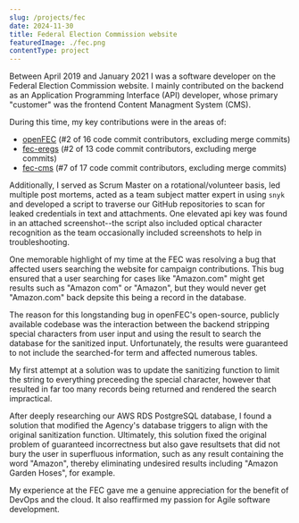 ```yaml
---
slug: /projects/fec
date: 2024-11-30
title: Federal Election Commission website
featuredImage: ./fec.png
contentType: project
---
```


Between April 2019 and January 2021 I was a software developer on the Federal Election Commission website. I mainly contributed on the backend as an Application Programming Interface (API) developer, whose primary "customer" was the frontend Content Managment System (CMS).

During this time, my key contributions were in the areas of:
- [openFEC](https://github.com/fecgov/openFEC) (#2 of 16 code commit contributors, excluding merge commits)
- [fec-eregs](https://github.com/fecgov/fec-cms) (#2 of 13 code commit contributors, excluding merge commits)
- [fec-cms](https://github.com/fecgov/fec-cms) (#7 of 17 code commit contributors, excluding merge commits)

Additionally, I served as Scrum Master on a rotational/volunteer basis, led multiple post mortems, acted as a team subject matter expert in using `snyk` and developed a script to traverse our GitHub repositories to scan for leaked credentials in text and attachments. One elevated api key was found in an attached screenshot--the script also included optical character recognition as the team occasionally included screenshots to help in troubleshooting.

One memorable highlight of my time at the FEC was resolving a bug that affected users searching the website for campaign contributions. This bug ensured that a user searching for cases like "Amazon.com" might get results such as "Amazon com" or "Amazon", but they would never get "Amazon.com" back depsite this being a record in the database. 

The reason for this longstanding bug in openFEC's open-source, publicly available codebase was the interaction between the backend stripping special characters from user input and using the result to search the database for the sanitized input. Unfortunately, the results were guaranteed to not include the searched-for term and affected numerous tables. 

My first attempt at a solution was to update the sanitizing function to limit the string to everything preceeding the special character, however that resulted in far too many records being returned and rendered the search impractical.

After deeply researching our AWS RDS PostgreSQL database, I found a solution that modified the Agency's database triggers to align with the original sanitization function. Ultimately, this solution fixed the original problem of guaranteed incorrectness but also gave resultsets that did not bury the user in superfluous information, such as any result containing the word "Amazon", thereby eliminating undesired results including "Amazon Garden Hoses", for example.

My experience at the FEC gave me a genuine appreciation for the benefit of DevOps and the cloud. It also reaffirmed my passion for Agile software development. 
